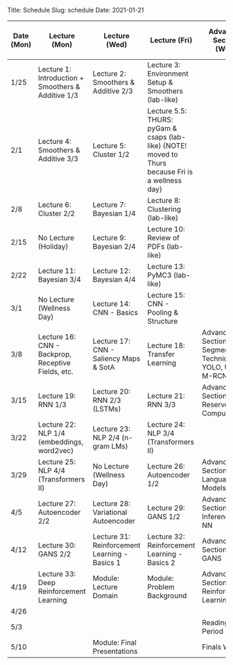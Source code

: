 Title: Schedule
Slug: schedule
Date: 2021-01-21


|Date (Mon)|Lecture (Mon)|Lecture (Wed)|Lecture (Fri)|Advanced Section (Wed)|Assignment (R:Released Wed - D:Due Wed)|
|-----|-----|-----|-----|-----|-----|
|1/25|Lecture 1: Introduction + Smoothers & Additive 1/3|Lecture 2: Smoothers & Additive 2/3|Lecture 3: Environment Setup & Smoothers (lab-like)|||
|2/1|Lecture 4: Smoothers & Additive 3/3|Lecture 5: Cluster 1/2|Lecture 5.5: THURS: pyGam & csaps (lab-like) {NOTE! moved to Thurs because Fri is a wellness day} ||R:HW1 |
|2/8|Lecture 6: Cluster 2/2|Lecture 7: Bayesian 1/4|Lecture 8: Clustering (lab-like)||R:HW2 - D:HW1|
|2/15|No Lecture (Holiday)|Lecture 9: Bayesian 2/4|Lecture 10: Review of PDFs (lab-like)||R:HW3 - D:HW2|
|2/22|Lecture 11: Bayesian 3/4|Lecture 12: Bayesian 4/4|Lecture 13: PyMC3 (lab-like)|||
|3/1|No Lecture (Wellness Day)|Lecture 14: CNN - Basics|Lecture 15: CNN - Pooling & Structure||R: HW4 - D: HW3|
|3/8|Lecture 16: CNN - Backprop, Receptive Fields, etc.|Lecture 17: CNN - Saliency Maps & SotA|Lecture 18: Transfer Learning|Advanced Section 1: Segmentation Techniques, YOLO, Unet, & M-RCNN||
|3/15|Lecture 19:  RNN 1/3|Lecture 20: RNN 2/3 (LSTMs)|Lecture 21: RNN 3/3|Advanced Section 2: Reservoir Computing|R:HW5 - D:HW4|
|3/22|Lecture 22: NLP 1/4 (embeddings, word2vec)|Lecture 23: NLP 2/4 (n-gram LMs)|Lecture 24: NLP 3/4 (Transformers II)||R:HW6 -  D:HW5|
|3/29|Lecture 25: NLP 4/4 (Transformers II)|No Lecture (Wellness Day)|Lecture 26: Autoencoder 1/2|Advanced Section 3: Language Models||
|4/5|Lecture 27: Autoencoder 2/2|Lecture 28: Variational Autoencoder|Lecture 29: GANS 1/2|Advanced Section 4: Inference in NN|R:HW7 - D:HW6|
|4/12|Lecture 30: GANS 2/2|Lecture 31: Reinforcement Learning - Basics 1|Lecture 32: Reinforcement Learning - Basics 2|Advanced Section 5: GANS|R:HW8 - D:HW7|
|4/19|Lecture 33: Deep Reinforcement Learning|Module: Lecture Domain|Module: Problem Background|Advanced Section:6 Reinforcement Learning|D: HW8|
|4/26||||||
|5/3||||Reading Period||
|5/10||Module: Final Presentations||Finals Week||

